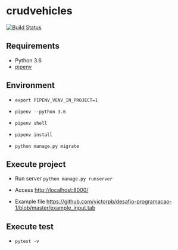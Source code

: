 # crudvehicles
[![Build Status](https://travis-ci.org/victorpb/desafio-programacao-1.svg?branch=master)](https://travis-ci.org/victorpb/desafio-programacao-1)

## Requirements
* Python 3.6
* [pipenv](https://docs.pipenv.org/)

## Environment
* `export PIPENV_VENV_IN_PROJECT=1`
* `pipenv --python 3.6`
* `pipenv shell`
* `pipenv install`

* `python manage.py migrate`

## Execute project

* Run server `python manage.py runserver`

* Access [http://localhost:8000/](http://localhost:8000/) 
* Example file https://github.com/victorpb/desafio-programacao-1/blob/master/example_input.tab

## Execute test
* `pytest -v `
